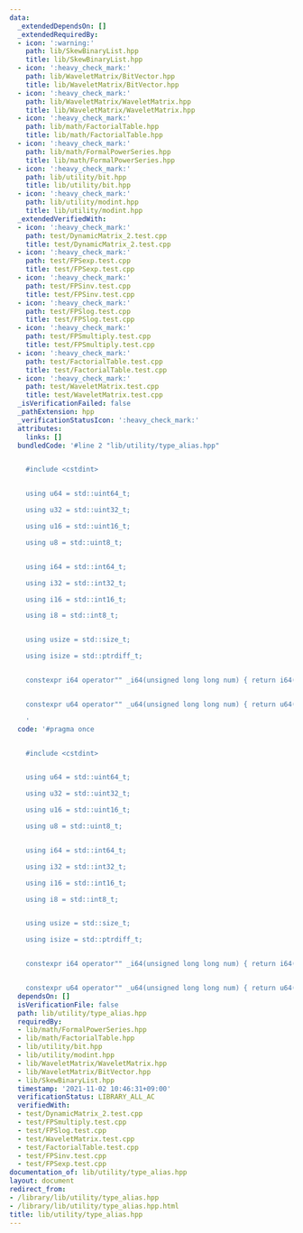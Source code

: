 ```yaml
---
data:
  _extendedDependsOn: []
  _extendedRequiredBy:
  - icon: ':warning:'
    path: lib/SkewBinaryList.hpp
    title: lib/SkewBinaryList.hpp
  - icon: ':heavy_check_mark:'
    path: lib/WaveletMatrix/BitVector.hpp
    title: lib/WaveletMatrix/BitVector.hpp
  - icon: ':heavy_check_mark:'
    path: lib/WaveletMatrix/WaveletMatrix.hpp
    title: lib/WaveletMatrix/WaveletMatrix.hpp
  - icon: ':heavy_check_mark:'
    path: lib/math/FactorialTable.hpp
    title: lib/math/FactorialTable.hpp
  - icon: ':heavy_check_mark:'
    path: lib/math/FormalPowerSeries.hpp
    title: lib/math/FormalPowerSeries.hpp
  - icon: ':heavy_check_mark:'
    path: lib/utility/bit.hpp
    title: lib/utility/bit.hpp
  - icon: ':heavy_check_mark:'
    path: lib/utility/modint.hpp
    title: lib/utility/modint.hpp
  _extendedVerifiedWith:
  - icon: ':heavy_check_mark:'
    path: test/DynamicMatrix_2.test.cpp
    title: test/DynamicMatrix_2.test.cpp
  - icon: ':heavy_check_mark:'
    path: test/FPSexp.test.cpp
    title: test/FPSexp.test.cpp
  - icon: ':heavy_check_mark:'
    path: test/FPSinv.test.cpp
    title: test/FPSinv.test.cpp
  - icon: ':heavy_check_mark:'
    path: test/FPSlog.test.cpp
    title: test/FPSlog.test.cpp
  - icon: ':heavy_check_mark:'
    path: test/FPSmultiply.test.cpp
    title: test/FPSmultiply.test.cpp
  - icon: ':heavy_check_mark:'
    path: test/FactorialTable.test.cpp
    title: test/FactorialTable.test.cpp
  - icon: ':heavy_check_mark:'
    path: test/WaveletMatrix.test.cpp
    title: test/WaveletMatrix.test.cpp
  _isVerificationFailed: false
  _pathExtension: hpp
  _verificationStatusIcon: ':heavy_check_mark:'
  attributes:
    links: []
  bundledCode: '#line 2 "lib/utility/type_alias.hpp"


    #include <cstdint>


    using u64 = std::uint64_t;

    using u32 = std::uint32_t;

    using u16 = std::uint16_t;

    using u8 = std::uint8_t;


    using i64 = std::int64_t;

    using i32 = std::int32_t;

    using i16 = std::int16_t;

    using i8 = std::int8_t;


    using usize = std::size_t;

    using isize = std::ptrdiff_t;


    constexpr i64 operator"" _i64(unsigned long long num) { return i64(num); }


    constexpr u64 operator"" _u64(unsigned long long num) { return u64(num); }

    '
  code: '#pragma once


    #include <cstdint>


    using u64 = std::uint64_t;

    using u32 = std::uint32_t;

    using u16 = std::uint16_t;

    using u8 = std::uint8_t;


    using i64 = std::int64_t;

    using i32 = std::int32_t;

    using i16 = std::int16_t;

    using i8 = std::int8_t;


    using usize = std::size_t;

    using isize = std::ptrdiff_t;


    constexpr i64 operator"" _i64(unsigned long long num) { return i64(num); }


    constexpr u64 operator"" _u64(unsigned long long num) { return u64(num); }'
  dependsOn: []
  isVerificationFile: false
  path: lib/utility/type_alias.hpp
  requiredBy:
  - lib/math/FormalPowerSeries.hpp
  - lib/math/FactorialTable.hpp
  - lib/utility/bit.hpp
  - lib/utility/modint.hpp
  - lib/WaveletMatrix/WaveletMatrix.hpp
  - lib/WaveletMatrix/BitVector.hpp
  - lib/SkewBinaryList.hpp
  timestamp: '2021-11-02 10:46:31+09:00'
  verificationStatus: LIBRARY_ALL_AC
  verifiedWith:
  - test/DynamicMatrix_2.test.cpp
  - test/FPSmultiply.test.cpp
  - test/FPSlog.test.cpp
  - test/WaveletMatrix.test.cpp
  - test/FactorialTable.test.cpp
  - test/FPSinv.test.cpp
  - test/FPSexp.test.cpp
documentation_of: lib/utility/type_alias.hpp
layout: document
redirect_from:
- /library/lib/utility/type_alias.hpp
- /library/lib/utility/type_alias.hpp.html
title: lib/utility/type_alias.hpp
---
```

